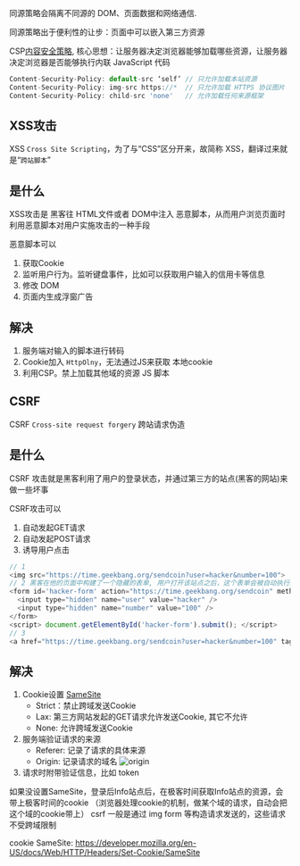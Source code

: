 同源策略会隔离不同源的 DOM、页面数据和网络通信. 

同源策略出于便利性的让步：页面中可以嵌入第三方资源

CSP[内容安全策略](https://developer.mozilla.org/zh-CN/docs/Web/HTTP/CSP), 核心思想：让服务器决定浏览器能够加载哪些资源，让服务器决定浏览器是否能够执行内联 JavaScript 代码
```js
Content-Security-Policy: default-src ‘self’ // 只允许加载本站资源
Content-Security-Policy: img-src https://*  // 只允许加载 HTTPS 协议图片
Content-Security-Policy: child-src 'none'   // 允许加载任何来源框架
```

## XSS攻击
XSS <code>Cross Site Scripting</code>，为了与“CSS”区分开来，故简称 XSS，翻译过来就是“<code>跨站脚本</code>”

## 是什么
XSS攻击是 黑客往 HTML文件或者 DOM中注入 恶意脚本，从而用户浏览页面时利用恶意脚本对用户实施攻击的一种手段

恶意脚本可以
1. 获取Cookie
2. 监听用户行为。监听键盘事件，比如可以获取用户输入的信用卡等信息
3. 修改 DOM
4. 页面内生成浮窗广告

## 解决
1. 服务端对输入的脚本进行转码
2. Cookie加入 <code>HttpOlny</code>，无法通过JS来获取 本地cookie
3. 利用CSP。禁上加载其他域的资源 JS 脚本


## CSRF
CSRF <code>Cross-site request forgery</code> 跨站请求伪造

## 是什么
CSRF 攻击就是黑客利用了用户的登录状态，并通过第三方的站点(黑客的网站)来做一些坏事

CSRF攻击可以
1. 自动发起GET请求 
2. 自动发起POST请求
3. 诱导用户点击

```js
// 1
<img src="https://time.geekbang.org/sendcoin?user=hacker&number=100">
// 2 黑客在他的页面中构建了一个隐藏的表单, 用户打开该站点之后，这个表单会被自动执行提交
<form id='hacker-form' action="https://time.geekbang.org/sendcoin" method=POST>
  <input type="hidden" name="user" value="hacker" />
  <input type="hidden" name="number" value="100" />
</form>
<script> document.getElementById('hacker-form').submit(); </script>
// 3
<a href="https://time.geekbang.org/sendcoin?user=hacker&number=100" taget="_blank">点击下载美女照片</a>
```

## 解决
1. Cookie设置 [SameSite](https://developer.mozilla.org/zh-CN/docs/Web/HTTP/Headers/Set-Cookie/SameSite)
    * Strict：禁止跨域发送Cookie
    * Lax: 第三方网站发起的GET请求允许发送Cookie, 其它不允许
    * None: 允许跨域发送Cookie
2. 服务端验证请求的来源
    * Referer: 记录了请求的具体来源
    * Origin: 记录请求的域名
![origin](@assets/browser/http/16.png)
3. 请求时附带验证信息，比如 token


如果没设置SameSite，登录后Info站点后，在极客时间获取Info站点的资源，会带上极客时间的cookie
（浏览器处理cookie的机制，做某个域的请求，自动会把这个域的cookie带上） csrf 一般是通过 img form 等构造请求发送的，这些请求不受跨域限制

cookie SameSite:
https://developer.mozilla.org/en-US/docs/Web/HTTP/Headers/Set-Cookie/SameSite